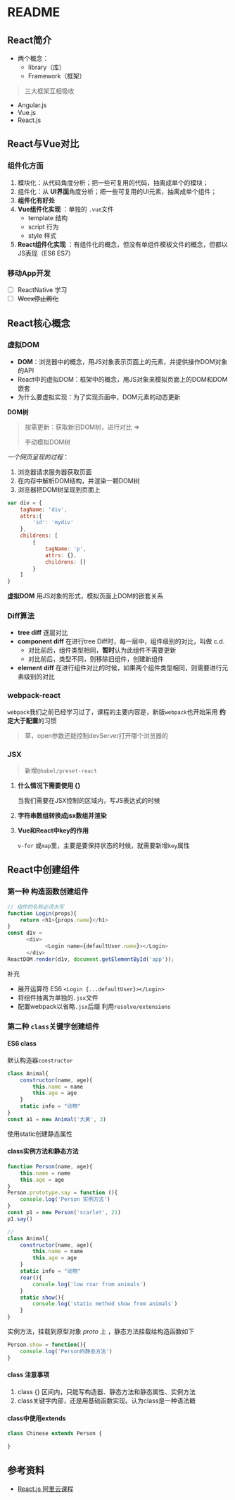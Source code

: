 # README

## React简介

- 两个概念：
  - library（库）
  - Framework（框架）

> 三大框架互相吸收

- Angular.js
- Vue.js
- React.js

## React与Vue对比

### 组件化方面

1. 模块化：从代码角度分析；把一些可复用的代码，抽离成单个的模块；
2. 组件化：从 **UI界面**角度分析；把一些可复用的UI元素，抽离成单个组件；
3. **组件化有好处**
4. **Vue组件化实现** ：单独的 `.vue`文件
   - template 结构
   - script 行为
   - style 样式
5. **React组件化实现** ：有组件化的概念，但没有单组件模板文件的概念，但都以JS表现（ES6 ES7）

### 移动App开发

- [ ] ReactNative 学习
- [ ] ~~Weex停止孵化~~

## React核心概念

### 虚拟DOM

- **DOM**：浏览器中的概念，用JS对象表示页面上的元素，并提供操作DOM对象的API
- React中的虚拟DOM：框架中的概念，用JS对象来模拟页面上的DOM和DOM嵌套
- 为什么要虚拟实现：为了实现页面中，DOM元素的动态更新

**DOM树** 

> 按需更新：获取新旧DOM树，进行对比 =>
>
> 手动模拟DOM树

*一个网页呈现的过程*：

1. 浏览器请求服务器获取页面
2. 在内存中解析DOM结构，并渲染一颗DOM树
3. 浏览器把DOM树呈现到页面上

```javascript
var div = {
    tagName: 'div',
    attrs:{
        'id': 'mydiv'
    },
    childrens: [
        {
            tagName: 'p',
            attrs: {},
            childrens: []
        }
    ]
}
```

**虚拟DOM** 用JS对象的形式，模拟页面上DOM的嵌套关系

### Diff算法

- **tree diff** 逐层对比
- **component diff** 在进行tree Diff时，每一层中，组件级别的对比，叫做 c.d.
  - 对比前后，组件类型相同，**暂时**认为此组件不需要更新
  - 对比前后，类型不同，则移除旧组件，创建新组件
- **element diff** 在进行组件对比的时候，如果两个组件类型相同，则需要进行元素级别的对比

### webpack-react

`webpack`我们之前已经学习过了，课程的主要内容是，新版`webpack`也开始采用 **约定大于配置**的习惯

> 草，open参数还能控制devServer打开哪个浏览器的

### JSX

>  新增`@babel/preset-react` 

1. **什么情况下需要使用 {}**

    当我们需要在JSX控制的区域内，写JS表达式的时候

2. **字符串数组转换成jsx数组并渲染**

3. **Vue和React中key的作用** 

   `v-for` 或`map`里，主要是要保持状态的时候，就需要新增`key`属性
## React中创建组件

### 第一种 构造函数创建组件

```javascript
// 组件的名称必须大写
function Login(props){
    return <h1>{props.name}</h1>
}
const d1v = 
      <div>
      		<Login name={defaultUser.name}></Login>
      </div>
ReactDOM.render(d1v, document.getElementById('app'));
```
补充
- 展开运算符 ES6 `<Login {...defaultUser}></Login>`
- 将组件抽离为单独的`.jsx`文件
- 配置webpack以省略`.jsx`后缀  利用`resolve/extensions`

### 第二种 `class`关键字创建组件

#### ES6 class

默认构造器`constructor`

```javascript
class Animal{
    constructor(name, age){
        this.name = name
        this.age = age
    }
    static info = "动物"
}
const a1 = new Animal('大黄', 3)
```

使用static创建静态属性

####   class实例方法和静态方法

```javascript
function Person(name, age){
    this.name = name
    this.age = age
}
Person.prototype.say = function (){
    console.log('Person 实例方法')
}
const p1 = new Person('scarlet', 21)
p1.say()

// 
class Animal{
    constructor(name, age){
        this.name = name
        this.age = age
    }
    static info = "动物"
	roar(){
        console.log('low roar from animals')
    }
	static show(){
        console.log('static method show from animals')
    }
}
```

实例方法，挂载到原型对象 _proto_ 上 ，静态方法挂载给构造函数如下

```javascript
Person.show = function(){
    console.log('Person的静态方法')
}
```

#### class 注意事项

1. class {} 区间内，只能写构造器、静态方法和静态属性、实例方法
2. class关键字内部，还是用基础函数实现。认为class是一种语法糖

#### class中使用extends

```javascript
class Chinese extends Person {
    
}
```






## 参考资料

- [React.js 阿里云课程](https://edu.aliyun.com/course/1727?spm=5176.10731542.0.0.3eca11d3X5dpf3)

